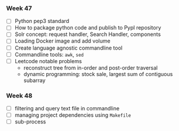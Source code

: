 ### Week 47

- [ ] Python pep3 standard
- [ ] How to package python code and publish to Pypl repository
- [ ] Solr concept: request handler, Search Handler, components
- [ ] Loading Docker image and add volume
- [ ] Create language agnostic commandline tool
- [ ] Commandline tools: `awk`, `sed`
- [ ] Leetcode notable problems
  - reconstruct tree from in-order and post-order traversal
  - dynamic programming: stock sale, largest sum of contiguous subarray

### Week 48

- [ ] filtering and query text file in commandline
- [ ] managing project dependencies using `Makefile`
- [ ] sub-process
